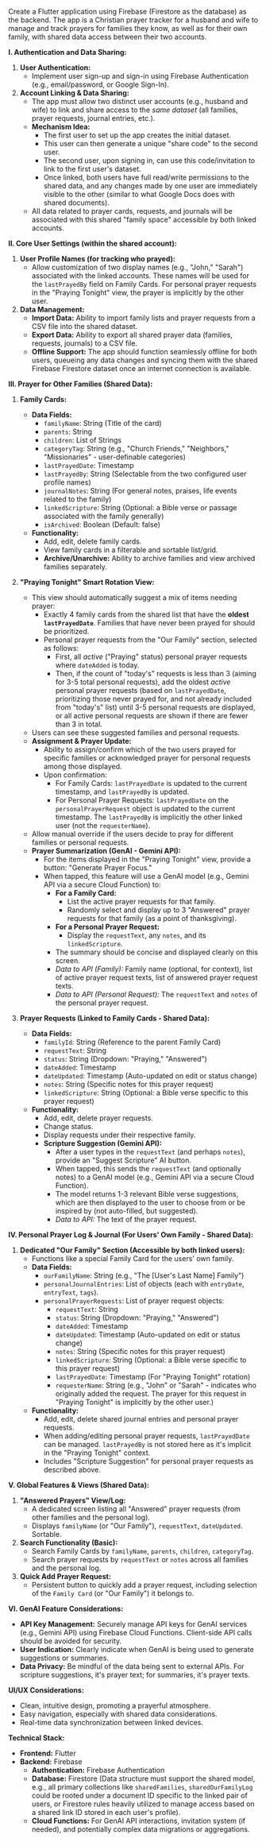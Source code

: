 Create a Flutter application using Firebase (Firestore as the database) as the backend. The app is a Christian prayer tracker for a husband and wife to manage and track prayers for families they know, as well as for their own family, with shared data access between their two accounts.

**I. Authentication and Data Sharing:**

1.  **User Authentication:**
    * Implement user sign-up and sign-in using Firebase Authentication (e.g., email/password, or Google Sign-In).
2.  **Account Linking & Data Sharing:**
    * The app must allow two distinct user accounts (e.g., husband and wife) to link and share access to the *same dataset* (all families, prayer requests, journal entries, etc.).
    * **Mechanism Idea:**
        * The first user to set up the app creates the initial dataset.
        * This user can then generate a unique "share code" to the second user.
        * The second user, upon signing in, can use this code/invitation to link to the first user's dataset.
        * Once linked, both users have full read/write permissions to the shared data, and any changes made by one user are immediately visible to the other (similar to what Google Docs does with shared documents).
    * All data related to prayer cards, requests, and journals will be associated with this shared "family space" accessible by both linked accounts.

**II. Core User Settings (within the shared account):**

1.  **User Profile Names (for tracking who prayed):**
    * Allow customization of two display names (e.g., "John," "Sarah") associated with the linked accounts. These names will be used for the `lastPrayedBy` field on Family Cards. For personal prayer requests in the "Praying Tonight" view, the prayer is implicitly by the other user.
2.  **Data Management:**
    * **Import Data:** Ability to import family lists and prayer requests from a CSV file into the shared dataset.
    * **Export Data:** Ability to export all shared prayer data (families, requests, journals) to a CSV file.
    * **Offline Support:** The app should function seamlessly offline for both users, queueing any data changes and syncing them with the shared Firebase Firestore dataset once an internet connection is available.

**III. Prayer for Other Families (Shared Data):**

1.  **Family Cards:**
    * **Data Fields:**
        * `familyName`: String (Title of the card)
        * `parents`: String
        * `children`: List of Strings
        * `categoryTag`: String (e.g., "Church Friends," "Neighbors," "Missionaries" - user-definable categories)
        * `lastPrayedDate`: Timestamp
        * `lastPrayedBy`: String (Selectable from the two configured user profile names)
        * `journalNotes`: String (For general notes, praises, life events related to the family)
        * `linkedScripture`: String (Optional: a Bible verse or passage associated with the family generally)
        * `isArchived`: Boolean (Default: false)
    * **Functionality:**
        * Add, edit, delete family cards.
        * View family cards in a filterable and sortable list/grid.
        * **Archive/Unarchive:** Ability to archive families and view archived families separately.

2.  **"Praying Tonight" Smart Rotation View:**
    * This view should automatically suggest a mix of items needing prayer:
        * Exactly 4 family cards from the shared list that have the **oldest `lastPrayedDate`**. Families that have never been prayed for should be prioritized.
        * Personal prayer requests from the "Our Family" section, selected as follows:
            * First, all *active* ("Praying" status) personal prayer requests where `dateAdded` is today.
            * Then, if the count of "today's" requests is less than 3 (aiming for 3-5 total personal requests), add the oldest *active* personal prayer requests (based on `lastPrayedDate`, prioritizing those never prayed for, and not already included from "today's" list) until 3-5 personal requests are displayed, or all active personal requests are shown if there are fewer than 3 in total.
    * Users can see these suggested families and personal requests.
    * **Assignment & Prayer Update:**
        * Ability to assign/confirm which of the two users prayed for specific families or acknowledged prayer for personal requests among those displayed.
        * Upon confirmation:
            * For Family Cards: `lastPrayedDate` is updated to the current timestamp, and `lastPrayedBy` is updated.
            * For Personal Prayer Requests: `lastPrayedDate` on the `personalPrayerRequest` object is updated to the current timestamp. The `lastPrayedBy` is implicitly the other linked user (not the `requesterName`).
    * Allow manual override if the users decide to pray for different families or personal requests.
    * **Prayer Summarization (GenAI - Gemini API):**
        * For the items displayed in the "Praying Tonight" view, provide a button: "Generate Prayer Focus."
        * When tapped, this feature will use a GenAI model (e.g., Gemini API via a secure Cloud Function) to:
            * **For a Family Card:**
                * List the active prayer requests for that family.
                * Randomly select and display up to 3 "Answered" prayer requests for that family (as a point of thanksgiving).
            * **For a Personal Prayer Request:**
                * Display the `requestText`, any `notes`, and its `linkedScripture`.
            * The summary should be concise and displayed clearly on this screen.
            * *Data to API (Family):* Family name (optional, for context), list of active prayer request texts, list of answered prayer request texts.
            * *Data to API (Personal Request):* The `requestText` and `notes` of the personal prayer request.

3.  **Prayer Requests (Linked to Family Cards - Shared Data):**
    * **Data Fields:**
        * `familyId`: String (Reference to the parent Family Card)
        * `requestText`: String
        * `status`: String (Dropdown: "Praying," "Answered")
        * `dateAdded`: Timestamp
        * `dateUpdated`: Timestamp (Auto-updated on edit or status change)
        * `notes`: String (Specific notes for this prayer request)
        * `linkedScripture`: String (Optional: a Bible verse specific to this prayer request)
    * **Functionality:**
        * Add, edit, delete prayer requests.
        * Change status.
        * Display requests under their respective family.
        * **Scripture Suggestion (Gemini API):**
            * After a user types in the `requestText` (and perhaps `notes`), provide an "Suggest Scripture" AI button.
            * When tapped, this sends the `requestText` (and optionally notes) to a GenAI model (e.g., Gemini API via a secure Cloud Function).
            * The model returns 1-3 relevant Bible verse suggestions, which are then displayed to the user to choose from or be inspired by (not auto-filled, but suggested).
            * *Data to API:* The text of the prayer request.

**IV. Personal Prayer Log & Journal (For Users' Own Family - Shared Data):**

1.  **Dedicated "Our Family" Section (Accessible by both linked users):**
    * Functions like a special Family Card for the users' own family.
    * **Data Fields:**
        * `ourFamilyName`: String (e.g., "The [User's Last Name] Family")
        * `personalJournalEntries`: List of objects (each with `entryDate`, `entryText`, `tags`).
        * `personalPrayerRequests`: List of prayer request objects:
            * `requestText`: String
            * `status`: String (Dropdown: "Praying," "Answered")
            * `dateAdded`: Timestamp
            * `dateUpdated`: Timestamp (Auto-updated on edit or status change)
            * `notes`: String (Specific notes for this prayer request)
            * `linkedScripture`: String (Optional: a Bible verse specific to this prayer request)
            * `lastPrayedDate`: Timestamp (For "Praying Tonight" rotation)
            * `requesterName`: String (e.g., "John" or "Sarah" - indicates who originally added the request. The prayer for this request in "Praying Tonight" is implicitly by the other user.)
    * **Functionality:**
        * Add, edit, delete shared journal entries and personal prayer requests.
        * When adding/editing personal prayer requests, `lastPrayedDate` can be managed. `lastPrayedBy` is not stored here as it's implicit in the "Praying Tonight" context.
        * Includes "Scripture Suggestion" for personal prayer requests as described above.

**V. Global Features & Views (Shared Data):**

1.  **"Answered Prayers" View/Log:**
    * A dedicated screen listing all "Answered" prayer requests (from other families and the personal log).
    * Displays `familyName` (or "Our Family"), `requestText`, `dateUpdated`. Sortable.
2.  **Search Functionality (Basic):**
    * Search Family Cards by `familyName`, `parents`, `children`, `categoryTag`.
    * Search prayer requests by `requestText` or `notes` across all families and the personal log.
3.  **Quick Add Prayer Request:**
    * Persistent button to quickly add a prayer request, including selection of the `Family Card` (or "Our Family") it belongs to.

**VI. GenAI Feature Considerations:**

* **API Key Management:** Securely manage API keys for GenAI services (e.g., Gemini API) using Firebase Cloud Functions. Client-side API calls should be avoided for security.
* **User Indication:** Clearly indicate when GenAI is being used to generate suggestions or summaries.
* **Data Privacy:** Be mindful of the data being sent to external APIs. For scripture suggestions, it's prayer text; for summaries, it's prayer texts.

**UI/UX Considerations:**

* Clean, intuitive design, promoting a prayerful atmosphere.
* Easy navigation, especially with shared data considerations.
* Real-time data synchronization between linked devices.

**Technical Stack:**

* **Frontend:** Flutter
* **Backend:** Firebase
    * **Authentication:** Firebase Authentication
    * **Database:** Firestore (Data structure must support the shared model, e.g., all primary collections like `sharedFamilies`, `sharedOurFamilyLog` could be rooted under a document ID specific to the linked pair of users, or Firestore rules heavily utilized to manage access based on a shared link ID stored in each user's profile).
    * **Cloud Functions:** For GenAI API interactions, invitation system (if needed), and potentially complex data migrations or aggregations.

